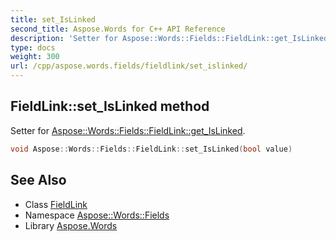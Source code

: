 ```yaml
---
title: set_IsLinked
second_title: Aspose.Words for C++ API Reference
description: 'Setter for Aspose::Words::Fields::FieldLink::get_IsLinked.'
type: docs
weight: 300
url: /cpp/aspose.words.fields/fieldlink/set_islinked/
---
```

## FieldLink::set_IsLinked method


Setter for [Aspose::Words::Fields::FieldLink::get_IsLinked](../get_islinked/).

```cpp
void Aspose::Words::Fields::FieldLink::set_IsLinked(bool value)
```

## See Also

* Class [FieldLink](../)
* Namespace [Aspose::Words::Fields](../../)
* Library [Aspose.Words](../../../)
